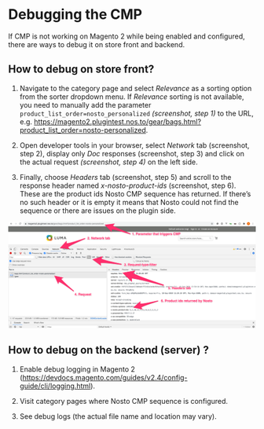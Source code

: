 # Debugging the CMP

If CMP is not working on Magento 2 while being enabled and configured, there are ways to debug it on store front and backend.

## How to debug on store front? <a href="#how-to-debug-on-store-front" id="how-to-debug-on-store-front"></a>

1. Navigate to the category page and select *Relevance* as a sorting option from the sorter dropdown menu. 
   If *Relevance* sorting is not available, you need to manually add the parameter `product_list_order=nosto_personalized` *(screenshot, step 1)* 
   to the URL, e.g. https://magento2.plugintest.nos.to/gear/bags.html?product_list_order=nosto-personalized.

2. Open developer tools in your browser, select *Network* tab (screenshot, step 2), display only *Doc* responses (screenshot, step 3) 
   and click on the actual request *(screenshot, step 4)* on the left side. 
   
3. Finally, choose *Headers* tab (screenshot, step 5) and scroll to the response header named *x-nosto-product-ids* (screenshot, step 6). 
   These are the product ids Nosto CMP sequence has returned. If there’s no such header or it is empty
   it means that Nosto could not find the sequence or there are issues on the plugin side.

![](../../../.gitbook/assets/debugging-cmp.png)

## How to debug on the backend (server) <a href="#how-to-debug-on-backend" id="how-to-debug-on-backend"></a>?

1. Enable debug logging in Magento 2 (https://devdocs.magento.com/guides/v2.4/config-guide/cli/logging.html).

2. Visit category pages where Nosto CMP sequence is configured.

3. See debug logs (the actual file name and location may vary).